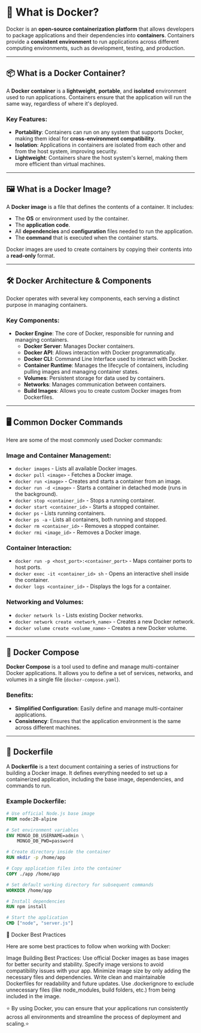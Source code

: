 # 🐳 What is Docker?

Docker is an **open-source containerization platform** that allows developers to package applications and their dependencies into **containers**. Containers provide a **consistent environment** to run applications across different computing environments, such as development, testing, and production.

---

## 📦 What is a Docker Container?

A **Docker container** is a **lightweight**, **portable**, and **isolated** environment used to run applications. Containers ensure that the application will run the same way, regardless of where it's deployed.

### Key Features:
- **Portability**: Containers can run on any system that supports Docker, making them ideal for **cross-environment compatibility**.
- **Isolation**: Applications in containers are isolated from each other and from the host system, improving security.
- **Lightweight**: Containers share the host system's kernel, making them more efficient than virtual machines.

---

## 🖼️ What is a Docker Image?

A **Docker image** is a file that defines the contents of a container. It includes:
- The **OS** or environment used by the container.
- The **application code**.
- All **dependencies** and **configuration** files needed to run the application.
- The **command** that is executed when the container starts.

Docker images are used to create containers by copying their contents into a **read-only** format.

---

## 🛠️ Docker Architecture & Components

Docker operates with several key components, each serving a distinct purpose in managing containers.

### Key Components:
- **Docker Engine**: The core of Docker, responsible for running and managing containers.
  - **Docker Server**: Manages Docker containers.
  - **Docker API**: Allows interaction with Docker programmatically.
  - **Docker CLI**: Command Line Interface used to interact with Docker.
  - **Container Runtime**: Manages the lifecycle of containers, including pulling images and managing container states.
  - **Volumes**: Persistent storage for data used by containers.
  - **Networks**: Manages communication between containers.
  - **Build Images**: Allows you to create custom Docker images from Dockerfiles.

---

## 🖥️ Common Docker Commands

Here are some of the most commonly used Docker commands:

### Image and Container Management:
- `docker images` - Lists all available Docker images.
- `docker pull <image>` - Fetches a Docker image.
- `docker run <image>` - Creates and starts a container from an image.
- `docker run -d <image>` - Starts a container in detached mode (runs in the background).
- `docker stop <container_id>` - Stops a running container.
- `docker start <container_id>` - Starts a stopped container.
- `docker ps` - Lists running containers.
- `docker ps -a` - Lists all containers, both running and stopped.
- `docker rm <container_id>` - Removes a stopped container.
- `docker rmi <image_id>` - Removes a Docker image.

### Container Interaction:
- `docker run -p <host_port>:<container_port>` - Maps container ports to host ports.
- `docker exec -it <container_id> sh` - Opens an interactive shell inside the container.
- `docker logs <container_id>` - Displays the logs for a container.

### Networking and Volumes:
- `docker network ls` - Lists existing Docker networks.
- `docker network create <network_name>` - Creates a new Docker network.
- `docker volume create <volume_name>` - Creates a new Docker volume.

---

## 📄 Docker Compose

**Docker Compose** is a tool used to define and manage multi-container Docker applications. It allows you to define a set of services, networks, and volumes in a single file (`docker-compose.yaml`).

### Benefits:
- **Simplified Configuration**: Easily define and manage multi-container applications.
- **Consistency**: Ensures that the application environment is the same across different machines.

---

## 📝 Dockerfile

A **Dockerfile** is a text document containing a series of instructions for building a Docker image. It defines everything needed to set up a containerized application, including the base image, dependencies, and commands to run.

### Example Dockerfile:

```Dockerfile
# Use official Node.js base image
FROM node:20-alpine

# Set environment variables
ENV MONGO_DB_USERNAME=admin \
    MONGO_DB_PWD=password

# Create directory inside the container
RUN mkdir -p /home/app

# Copy application files into the container
COPY ./app /home/app

# Set default working directory for subsequent commands
WORKDIR /home/app

# Install dependencies
RUN npm install

# Start the application
CMD ["node", "server.js"]

```

🚀 Docker Best Practices

Here are some best practices to follow when working with Docker:

Image Building Best Practices:
Use official Docker images as base images for better security and stability.
Specify image versions to avoid compatibility issues with your app.
Minimize image size by only adding the necessary files and dependencies.
Write clean and maintainable Dockerfiles for readability and future updates.
Use .dockerignore to exclude unnecessary files (like node_modules, build folders, etc.) from being included in the image.

⭐ By using Docker, you can ensure that your applications run consistently across all environments and streamline the process of deployment and scaling.⭐ 
